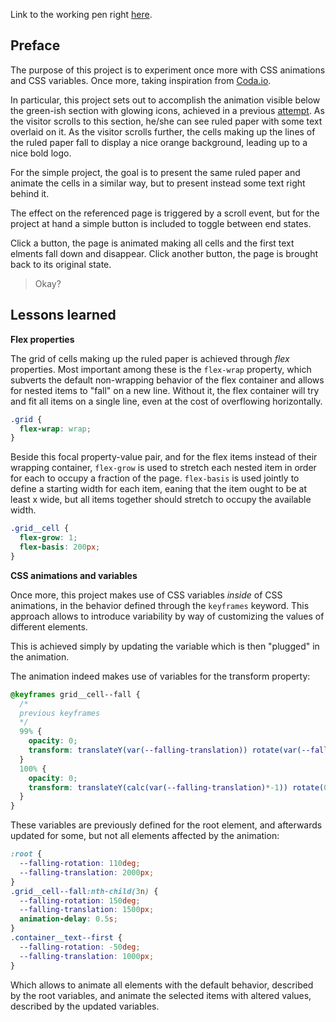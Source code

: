 Link to the working pen right [here](https://codepen.io/borntofrappe/full/eMggoM/).

## Preface

The purpose of this project is to experiment once more with CSS animations and CSS variables. Once more, taking inspiration from [Coda.io](https://coda.io/welcome).

In particular, this project sets out to accomplish the animation visible below the green-ish section with glowing icons, achieved in a previous [attempt](). As the visitor scrolls to this section, he/she can see ruled paper with some text overlaid on it. As the visitor scrolls further, the cells making up the lines of the ruled paper fall to display a nice orange background, leading up to a nice bold logo.

For the simple project, the goal is to present the same ruled paper and animate the cells in a similar way, but to present instead some text right behind it.

The effect on the referenced page is triggered by a scroll event, but for the project at hand a simple button is included to toggle between end states.

Click a button, the page is animated making all cells and the first text elments fall down and disappear. Click another button, the page is brought back to its original state.

> Okay?


## Lessons learned

**Flex properties**

The grid of cells making up the ruled paper is achieved through *flex* properties. Most important among these is the `flex-wrap` property, which subverts the default non-wrapping behavior of the flex container and allows for nested items to "fall" on a new line. Without it, the flex container will try and fit all items on a single line, even at the cost of overflowing horizontally.

```CSS
.grid {
  flex-wrap: wrap;
}
```

Beside this focal property-value pair, and for the flex items instead of their wrapping container, `flex-grow` is used to stretch each nested item in order for each to occupy a fraction of the page. `flex-basis` is used jointly to define a starting width for each item, eaning that the item ought to be at least x wide, but all items together should stretch to occupy the available width.

```CSS
.grid__cell {
  flex-grow: 1;
  flex-basis: 200px;
}
```

**CSS animations and variables**

Once more, this project makes use of CSS variables *inside* of CSS animations, in the behavior defined through the `keyframes` keyword. This approach allows to introduce variability by way of customizing the values of different elements.

This is achieved simply by updating the variable which is then "plugged" in the animation.

The animation indeed makes use of variables for the transform property: 

```CSS
@keyframes grid__cell--fall {
  /*
  previous keyframes
  */
  99% {
    opacity: 0;
    transform: translateY(var(--falling-translation)) rotate(var(--falling-rotation));
  }
  100% {
    opacity: 0;
    transform: translateY(calc(var(--falling-translation)*-1)) rotate(0);
  }
}
```

These variables are previously defined for the root element, and afterwards updated for some, but not all elements affected by the animation:

```CSS
:root {
  --falling-rotation: 110deg;
  --falling-translation: 2000px;
}
.grid__cell--fall:nth-child(3n) {
  --falling-rotation: 150deg;
  --falling-translation: 1500px;
  animation-delay: 0.5s;
}
.container__text--first {
  --falling-rotation: -50deg;
  --falling-translation: 1000px;
}
```

Which allows to animate all elements with the default behavior, described by the root variables, and animate the selected items with altered values, described by the updated variables.



